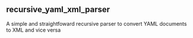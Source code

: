 ## recursive_yaml_xml_parser

A simple and straightfoward recursive parser to convert YAML documents to XML and vice versa
